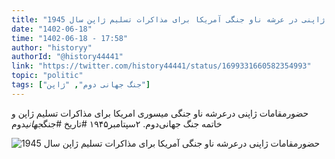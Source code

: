```yaml
---
title: "حضور مقامات ژاپنی در عرشه ناو جنگی آمریکا برای مذاکرات تسلیم ژاپن سال 1945"
date: "1402-06-18"
time: "1402-06-18 - 17:58"
author: "historyy"
authorId: "@history44441"
link: "https://twitter.com/history44441/status/1699331660582354993"
topic: "politic"
tags: ["جنگ جهانی دوم", "ژاپن"]
---
```


حضورمقامات ژاپنی درعرشه ناو جنگی میسوری امریکا برای مذاکرات تسلیم ژاپن و خاتمه جنگ جهانی‌دوم. ۲سپتامبر۱۹۴۵
#تاریخ
#جنگ*جهانی*دوم

![حضورمقامات ژاپنی درعرشه ناو جنگی آمریکا برای مذاکرات تسلیم ژاپن سال 1945](/posts/politic/hozor-maghamat-zhaponi-dar-arshe-navjangi-amrika-baraye-mozakerat-taslim-zhapon-sal-1945.webp)

